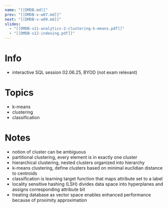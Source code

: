 ```yaml
---
name: "[[DMDB.md]]"
prev: "[[DMDB-v-w07.md]]"
next: "[[DMDB-v-w09.md]]"
slides:
  - "[[DMDB-s11-analytics-2-clustering-k-means.pdf]]"
  - "[[DMDB-s12-indexing.pdf]]"
---
```



# Info
- interactive SQL session 02.06.25, BYOD (not exam relevant)


# Topics
- k-means
- clustering
- classification


# Notes
- notion of cluster can be ambiguous
- partitional clustering, every element is in exactly one cluster
- hierarchical clustering, nested clusters organized into hierarchy
- k-means clustering, define clusters based on minimal euclidian distance to centroids
- classification is learning target function that maps attribute set to a label
- locality sensitive hashing (LSH) divides data space into hyperplanes and assigns corresponding attribute bit
- treating database as vector space enables enhanced performance because of proximity approximation